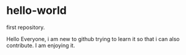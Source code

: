 # hello-world
first repository.

Hello Everyone, i am new to github trying to learn it so that i can also contribute.
I am enjoying it.
